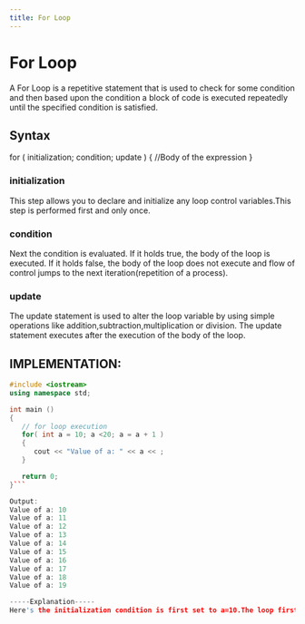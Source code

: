 ```yaml
---
title: For Loop
---
```


# For Loop
A For Loop is a repetitive statement that is used to check for some condition and then based upon the condition a block of code is executed repeatedly until the specified condition is satisfied.

## Syntax
for ( initialization; condition; update )
{
   //Body of the expression
}
### initialization
This step allows you to declare and initialize any loop control variables.This step is performed first and only once.

### condition
Next the condition is evaluated. If it holds true, the body of the loop is executed. If it holds false, the body of the loop does not execute and flow of control jumps to the next iteration(repetition of a process).

### update
The update statement is used to alter the loop variable by using simple operations like addition,subtraction,multiplication or division.
The update statement executes after the execution of the body of the loop.

## IMPLEMENTATION:
```C++
#include <iostream>
using namespace std;

int main ()
{
   // for loop execution
   for( int a = 10; a <20; a = a + 1 )
   {                                      
      cout << "Value of a: " << a << ;
   }

   return 0;
}```

Output:
Value of a: 10
Value of a: 11
Value of a: 12
Value of a: 13
Value of a: 14
Value of a: 15
Value of a: 16
Value of a: 17
Value of a: 18
Value of a: 19

-----Explanation-----
Here's the initialization condition is first set to a=10.The loop first checks for this condition.It then checks for the condition expression i.e a<20 which holds true as 10<20(for the first case).Now the body of the loop is executed and we get the output "Value of a: 10".Then the update expression is executed which adds the number 1 to 'a' and the value of 'a' gets updated to 11 and the same steps are followed(as above) until the value of v reaches less than 20 i.e 19.
